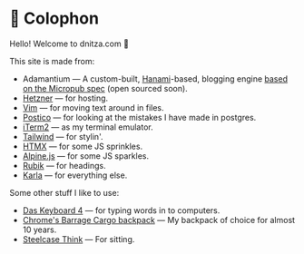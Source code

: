 # 🧱 Colophon

Hello! Welcome to dnitza.com 👋

This site is made from:

- Adamantium — A custom-built, [Hanami](https://github.com/hanami/hanami)-based, blogging engine [based on the Micropub spec](https://www.w3.org/TR/micropub/) (open sourced soon).
- [Hetzner](https://www.hetzner.com) — for hosting.
- [Vim](https://www.vim.org) — for moving text around in files.
- [Postico](https://eggerapps.at/postico) — for looking at the mistakes I have made in postgres.
- [iTerm2](http://iterm2.com/) — as my terminal emulator.
- [Tailwind](https://tailwindcss.com) — for stylin'.
- [HTMX](http://htmx.org/) — for some JS sprinkles.
- [Alpine.js](https://alpinejs.dev) — for some JS sparkles.
- [Rubik](https://fonts.google.com/specimen/Rubik) — for headings.
- [Karla](https://fonts.google.com/specimen/Karla?query=KARLA) — for everything else.

Some other stuff I like to use:

- [Das Keyboard 4](https://www.daskeyboard.com/daskeyboard-4-professional/) — for typing words in to computers.
- [Chrome's Barrage Cargo backpack](https://chromeindustries.com/products/barrage-cargo-backpack?variant=40554886496316) — My backpack of choice for almost 10 years.
- [Steelcase Think](https://www.steelcase.com/products/office-chairs/think/) — For sitting.